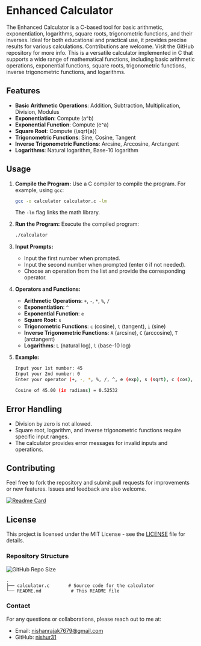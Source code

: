 ### <h1>Enhanced Calculator</h1>
The Enhanced Calculator is a C-based tool for basic arithmetic, exponentiation, logarithms, square roots, trigonometric functions, and their inverses. Ideal for both educational and practical use, it provides precise results for various calculations. Contributions are welcome. Visit the GitHub repository for more info.
This is a versatile calculator implemented in C that supports a wide range of mathematical functions, including basic arithmetic operations, exponential functions, square roots, trigonometric functions, inverse trigonometric functions, and logarithms.

## Features
- **Basic Arithmetic Operations**: Addition, Subtraction, Multiplication, Division, Modulus
- **Exponentiation**: Compute \(a^b\)
- **Exponential Function**: Compute \(e^a\)
- **Square Root**: Compute \(\sqrt{a}\)
- **Trigonometric Functions**: Sine, Cosine, Tangent
- **Inverse Trigonometric Functions**: Arcsine, Arccosine, Arctangent
- **Logarithms**: Natural logarithm, Base-10 logarithm

## Usage
1. **Compile the Program:**
   Use a C compiler to compile the program. For example, using `gcc`:

   ```sh
   gcc -o calculator calculator.c -lm
   ```

   The `-lm` flag links the math library.

2. **Run the Program:**
   Execute the compiled program:

   ```sh
   ./calculator
   ```

3. **Input Prompts:**
   - Input the first number when prompted.
   - Input the second number when prompted (enter `0` if not needed).
   - Choose an operation from the list and provide the corresponding operator.

4. **Operators and Functions:**
   - **Arithmetic Operations**: `+`, `-`, `*`, `%`, `/`
   - **Exponentiation**: `^`
   - **Exponential Function**: `e`
   - **Square Root**: `s`
   - **Trigonometric Functions**: `c` (cosine), `t` (tangent), `i` (sine)
   - **Inverse Trigonometric Functions**: `A` (arcsine), `C` (arccosine), `T` (arctangent)
   - **Logarithms**: `L` (natural log), `l` (base-10 log)

5. **Example:**
   ```sh
   Input your 1st number: 45
   Input your 2nd number: 0
   Enter your operator (+, -, *, %, /, ^, e (exp), s (sqrt), c (cos), t (tan), i (sin), A (asin), C (acos), T (atan), L (log), l (log10)): c

   Cosine of 45.00 (in radians) = 0.52532
   ```

## Error Handling
- Division by zero is not allowed.
- Square root, logarithm, and inverse trigonometric functions require specific input ranges.
- The calculator provides error messages for invalid inputs and operations.

## Contributing
Feel free to fork the repository and submit pull requests for improvements or new features. Issues and feedback are also welcome.


[![Readme Card](https://github-readme-stats.vercel.app/api/pin/?username=nishuR31&repo=Simple-c-Calculator&show_owner=true&theme=midnight-purple)](https://github.com/nishuR31)


## License
This project is licensed under the MIT License - see the [LICENSE](LICENSE) file for details.

### Repository Structure
![GitHub Repo Size](https://img.shields.io/github/repo-size/nishuR31/Simple-c-Calculator)
```
.
├── calculator.c       # Source code for the calculator
└── README.md           # This README file
```

### Contact
For any questions or collaborations, please reach out to me at:

- Email: [nishanrajak7679@gmail.com](mailto:nishanrajak7679@gmail.com)
- GitHub: [nishur31](https://github.com/nishuR31)

